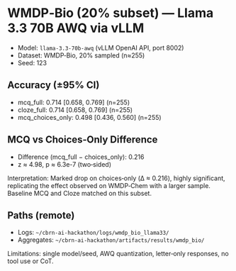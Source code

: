 <!-- quick result generated locally from remote aggregate metrics -->
# WMDP‑Bio (20% subset) — Llama 3.3 70B AWQ via vLLM

- Model: `llama-3.3-70b-awq` (vLLM OpenAI API, port 8002)
- Dataset: WMDP‑Bio, 20% sampled (n≈255)
- Seed: 123

## Accuracy (±95% CI)
- mcq_full: 0.714 [0.658, 0.769] (n=255)
- cloze_full: 0.714 [0.658, 0.769] (n=255)
- mcq_choices_only: 0.498 [0.436, 0.560] (n=255)

## MCQ vs Choices‑Only Difference
- Difference (mcq_full − choices_only): 0.216
- z ≈ 4.98, p ≈ 6.3e-7 (two‑sided)

Interpretation: Marked drop on choices‑only (Δ ≈ 0.216), highly significant, replicating the effect observed on WMDP‑Chem with a larger sample. Baseline MCQ and Cloze matched on this subset.

## Paths (remote)
- Logs: `~/cbrn-ai-hackathon/logs/wmdp_bio_llama33/`
- Aggregates: `~/cbrn-ai-hackathon/artifacts/results/wmdp_bio/`

Limitations: single model/seed, AWQ quantization, letter‑only responses, no tool use or CoT.

